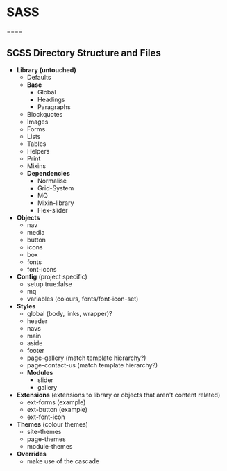 # SASS
====

## SCSS Directory Structure and Files

* **Library (untouched)**
    * Defaults
    * **Base**
        * Global
        * Headings
        * Paragraphs
	* Blockquotes
	* Images
	* Forms
	* Lists
	* Tables
    * Helpers
    * Print 
    * Mixins
    * **Dependencies**   
        * Normalise
        * Grid-System
        * MQ
        * Mixin-library
        * Flex-slider
* **Objects** 
     * nav
     * media
     * button
     * icons
     * box
     * fonts
     * font-icons
* **Config** (project specific)
     * setup true:false
     * mq
     * variables (colours, fonts/font-icon-set)
* **Styles**
     * global (body, links, wrapper)?
     * header
     * navs
     * main
     * aside
     * footer
     * page-gallery (match template hierarchy?)
     * page-contact-us (match template hierarchy?)
     * **Modules**
          * slider
          * gallery
* **Extensions** (extensions to library or objects that aren't content related)
     * ext-forms (example)
     * ext-button (example)
     * ext-font-icon
* **Themes** (colour themes)
     * site-themes 
     * page-themes
     * module-themes
* **Overrides**
     * make use of the cascade  
